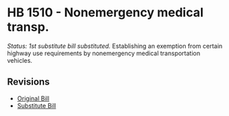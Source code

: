 # HB 1510 - Nonemergency medical transp.
*Status: 1st substitute bill substituted.*
Establishing an exemption from certain highway use requirements by nonemergency medical transportation vehicles.

## Revisions
* [Original Bill](1/)
* [Substitute Bill](S/)